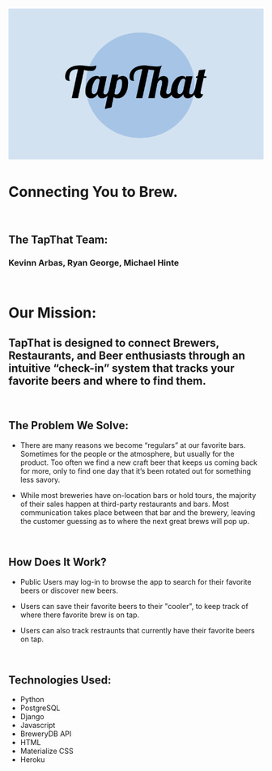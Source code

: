 ![tapthat-logo](images/tapthat-logo.png "Logo")
=====

Connecting You to Brew.
=====

<br>

The TapThat Team:
-----
### Kevinn Arbas, Ryan George, Michael Hinte

<br>

Our Mission:
=====

TapThat is designed to connect Brewers, Restaurants, and Beer enthusiasts through an intuitive “check-in” system that tracks your favorite beers and where to find them.
-----
    
<br>
   
The Problem We Solve:
-----
   
* There are many reasons we become “regulars”  at our favorite bars. Sometimes for the people or the atmosphere, but usually for the product. Too often we find a new craft beer that keeps us coming back for more, only to find one day that it’s been rotated out for something less savory.

* While most breweries have on-location bars or hold tours, the majority of their sales happen at third-party restaurants and bars. Most communication takes place between that bar and the brewery, leaving the customer guessing as to where the next great brews will pop up.

<br>

How Does It Work?
-----
  
* Public Users may log-in to browse the app to search for their favorite beers or discover new beers.
  
* Users can save their favorite beers to their "cooler", to keep track of where there favorite brew is on tap.

* Users can also track restraunts that currently have their favorite beers on tap.

<br>

Technologies Used:
-----
* Python
* PostgreSQL
* Django
* Javascript
* BreweryDB API
* HTML
* Materialize CSS
* Heroku

